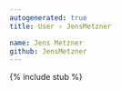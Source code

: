 ```yaml
---
autogenerated: true
title: User › JensMetzner

name: Jens Metzner
github: JensMetzner
---
```


{% include stub %}

